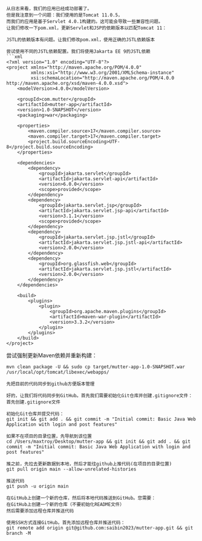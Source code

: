 ```
从日志来看，我们的应用已经成功部署了。
但是我注意到一个问题：我们使用的是Tomcat 11.0.5，
而我们的应用是基于Servlet 4.0.1构建的。这可能会导致一些兼容性问题。
让我们修改一下pom.xml，更新Servlet和JSP的依赖版本以匹配Tomcat 11：

JSTL的依赖版本有问题。让我们修改pom.xml，使用正确的JSTL依赖版本

尝试使用不同的JSTL依赖配置。我们将使用Jakarta EE 9的JSTL依赖
```xml
<?xml version="1.0" encoding="UTF-8"?>
<project xmlns="http://maven.apache.org/POM/4.0.0"
         xmlns:xsi="http://www.w3.org/2001/XMLSchema-instance"
         xsi:schemaLocation="http://maven.apache.org/POM/4.0.0 http://maven.apache.org/xsd/maven-4.0.0.xsd">
    <modelVersion>4.0.0</modelVersion>

    <groupId>com.mutter</groupId>
    <artifactId>mutter-app</artifactId>
    <version>1.0-SNAPSHOT</version>
    <packaging>war</packaging>

    <properties>
        <maven.compiler.source>17</maven.compiler.source>
        <maven.compiler.target>17</maven.compiler.target>
        <project.build.sourceEncoding>UTF-8</project.build.sourceEncoding>
    </properties>

    <dependencies>
        <dependency>
            <groupId>jakarta.servlet</groupId>
            <artifactId>jakarta.servlet-api</artifactId>
            <version>6.0.0</version>
            <scope>provided</scope>
        </dependency>
        <dependency>
            <groupId>jakarta.servlet.jsp</groupId>
            <artifactId>jakarta.servlet.jsp-api</artifactId>
            <version>3.1.1</version>
            <scope>provided</scope>
        </dependency>
        <dependency>
            <groupId>jakarta.servlet.jsp.jstl</groupId>
            <artifactId>jakarta.servlet.jsp.jstl-api</artifactId>
            <version>2.0.0</version>
        </dependency>
        <dependency>
            <groupId>org.glassfish.web</groupId>
            <artifactId>jakarta.servlet.jsp.jstl</artifactId>
            <version>2.0.0</version>
        </dependency>
    </dependencies>

    <build>
        <plugins>
            <plugin>
                <groupId>org.apache.maven.plugins</groupId>
                <artifactId>maven-war-plugin</artifactId>
                <version>3.3.2</version>
            </plugin>
        </plugins>
    </build>
</project>
```
尝试强制更新Maven依赖并重新构建：
```
mvn clean package -U && sudo cp target/mutter-app-1.0-SNAPSHOT.war /usr/local/opt/tomcat/libexec/webapps/
```
```
先把目前的代码同步到github方便版本管理

好的，让我们将代码同步到GitHub。首先我们需要初始化Git仓库并创建.gitignore文件：
首先创建.gitignore文件

初始化Git仓库并提交代码：
git init && git add . && git commit -m "Initial commit: Basic Java Web Application with login and post features"

如果不在项目的目录位置，先导航到该位置
cd /Users/maxtroy/Desktop/mutter-app && git init && git add . && git commit -m "Initial commit: Basic Java Web Application with login and post features"

推之前，先拉去更新数据到本地，然后才能往github上推代码(在项目的目录位置)
git pull origin main --allow-unrelated-histories

推送代码
git push -u origin main

在GitHub上创建一个新的仓库，然后将本地代码推送到GitHub。您需要：
在GitHub上创建一个新的仓库（不要初始化README文件）
然后需要添加远程仓库并推送代码

使用SSH方式连接GitHub。首先添加远程仓库并推送代码：
git remote add origin git@github.com:saibin2023/mutter-app.git && git branch -M 

